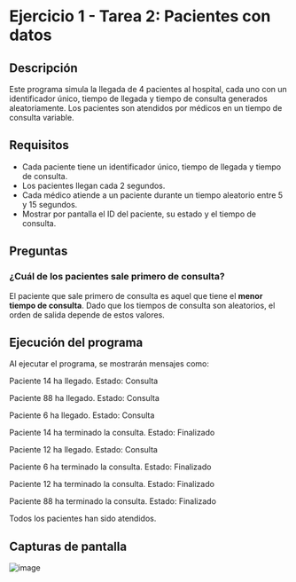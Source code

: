# Ejercicio 1 - Tarea 2: Pacientes con datos

## Descripción
Este programa simula la llegada de 4 pacientes al hospital, cada uno con un identificador único, tiempo de llegada y tiempo de consulta generados aleatoriamente. Los pacientes son atendidos por médicos en un tiempo de consulta variable.

## Requisitos
- Cada paciente tiene un identificador único, tiempo de llegada y tiempo de consulta.
- Los pacientes llegan cada 2 segundos.
- Cada médico atiende a un paciente durante un tiempo aleatorio entre 5 y 15 segundos.
- Mostrar por pantalla el ID del paciente, su estado y el tiempo de consulta.

## Preguntas

### ¿Cuál de los pacientes sale primero de consulta?
El paciente que sale primero de consulta es aquel que tiene el **menor tiempo de consulta**. Dado que los tiempos de consulta son aleatorios, el orden de salida depende de estos valores.

## Ejecución del programa
Al ejecutar el programa, se mostrarán mensajes como:

Paciente 14 ha llegado. Estado: Consulta

Paciente 88 ha llegado. Estado: Consulta

Paciente 6 ha llegado. Estado: Consulta

Paciente 14 ha terminado la consulta. Estado: Finalizado

Paciente 12 ha llegado. Estado: Consulta

Paciente 6 ha terminado la consulta. Estado: Finalizado

Paciente 12 ha terminado la consulta. Estado: Finalizado

Paciente 88 ha terminado la consulta. Estado: Finalizado

Todos los pacientes han sido atendidos.


## Capturas de pantalla

![image](https://github.com/user-attachments/assets/90723bab-309e-4ca7-9526-bea62b1d56b9)

